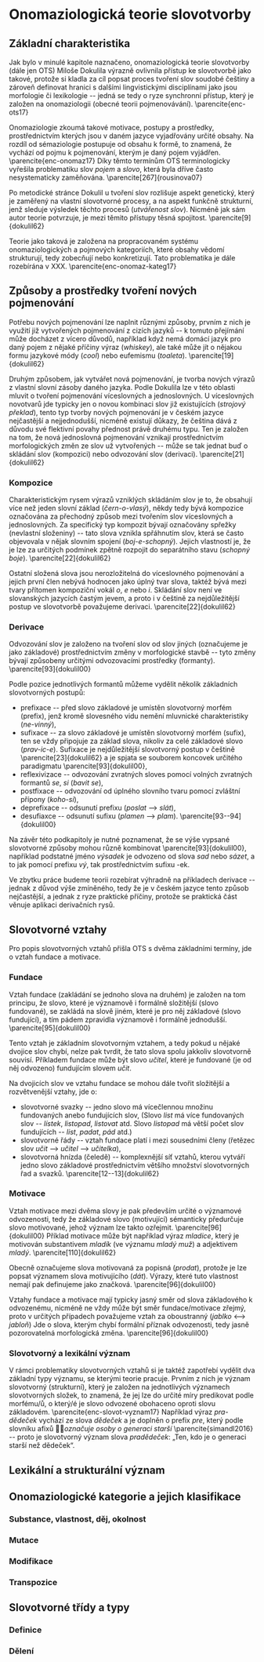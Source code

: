 # Onomaziologická teorie slovotvorby

## Základní charakteristika

Jak bylo v minulé kapitole naznačeno, onomaziologická teorie slovotvorby (dále jen OTS) Miloše Dokulila výrazně ovlivnila přístup ke slovotvorbě jako takové, protože si kladla za cíl popsat proces tvoření slov soudobé češtiny a zároveň definovat hranici s dalšími lingvistickými disciplínami jako jsou morfologie či lexikologie -- jedná se tedy o ryze synchronní přístup, který je založen na onomaziologii (obecné teorii pojmenovávání). \parencite{enc-ots17}

Onomaziologie zkoumá takové motivace, postupy a prostředky, prostřednictvím kterých jsou v daném jazyce vyjadřovány určité obsahy. Na rozdíl od sémaziologie postupuje od obsahu k formě, to znamená, že vychází od pojmu k pojmenování, kterým je daný pojem vyjádřen. \parencite{enc-onomaz17} Díky těmto termínům OTS terminologicky vyřešila problematiku slov *pojem* a *slovo*, která byla dříve často nesystematicky zaměňována. \parencite[267]{rousinova07}

Po metodické stránce Dokulil u tvoření slov rozlišuje aspekt genetický, který je zaměřený na vlastní slovotvorné procesy, a na aspekt funkčně strukturní, jenž sleduje výsledek těchto procesů (*utvářenost slov*).  Nicméně jak sám autor teorie potvrzuje, je mezi těmito přístupy těsná spojitost.  \parencite[9]{dokulil62}

Teorie jako taková je založena na propracovaném systému onomaziologických a pojmových kategoriích, které obsahy vědomí strukturují, tedy zobecňují nebo konkretizují. Tato problematika je dále rozebírána v XXX. \parencite{enc-onomaz-kateg17}

## Způsoby a prostředky tvoření nových pojmenování

Potřebu nových pojmenování lze naplnit různými způsoby, prvním z nich je využití již vytvořených pojmenování z cizích jazyků -- k tomuto přejímání může docházet z vícero důvodů, například když nemá domácí jazyk pro daný pojem z nějaké příčiny výraz (*whiskey*), ale také může jít o nějakou formu jazykové módy (*cool*) nebo eufemismu (*toaleta*). \parencite[19]{dokulil62}

Druhým způsobem, jak vytvářet nová pojmenování, je tvorba nových výrazů z vlastní slovní zásoby daného jazyka. Podle Dokulila lze v této oblasti mluvit o tvoření pojmenování víceslovných a jednoslovných. U víceslovných novotvarů jde typicky jen o novou kombinaci slov již existujících (*strojový překlad*), tento typ tvorby nových pojmenování je v českém jazyce nejčastější a nejjednodušší, nicméně existují důkazy, že čeština dává z důvodu své flektivní povahy přednost právě druhému typu. Ten je založen na tom, že nová jednoslovná pojmenování vznikají prostřednictvím morfologických změn ze slov už vytvořených -- může se tak jednat buď o skládání slov (kompozici) nebo odvozování slov (derivaci). \parencite[21]{dokulil62}

### Kompozice

Charakteristickým rysem výrazů vzniklých skládáním slov je to, že obsahují více než jeden slovní základ (*čern-o-vlasý*), někdy tedy bývá kompozice označována za přechodný způsob mezi tvořením slov víceslovných a jednoslovných. Za specifický typ kompozit bývají označovány spřežky (nevlastní složeniny) -- tato slova vznikla spřáhnutím slov, která se často objevovala v nějak slovním spojení (*boj-e-schopný*). Jejich vlastností je, že je lze za určitých podmínek zpětně rozpojit do separátního stavu (*schopný boje*). \parencite[22]{dokulil62}

Ostatní složená slova jsou nerozložitelná do víceslovného pojmenování a jejich první člen nebývá hodnocen jako úplný tvar slova, taktéž bývá mezi tvary přítomen kompoziční vokál *o*, *e* nebo *i*.  Skládání slov není ve slovanských jazycích častým jevem, a proto i v češtině za nejdůležitější postup ve slovotvorbě považujeme derivaci. \parencite[22]{dokulil62}

### Derivace

Odvozování slov je založeno na tvoření slov od slov jiných (označujeme je jako základové) prostřednictvím změny v morfologické stavbě -- tyto změny bývají způsobeny určitými odvozovacími prostředky (formanty). \parencite[93]{dokulil00}

Podle pozice jednotlivých formantů můžeme vydělit několik základních slovotvorných postupů:

 - prefixace -- před slovo základové je umístěn slovotvorný morfém (prefix), jenž kromě slovesného vidu nemění mluvnické charakteristiky (*ne-vinný*),
 - sufixace -- za slovo základové je umístěn slovotvorný morfém (sufix), ten se vždy připojuje za základ slova, nikoliv za celé základové slovo (*prav-ic-e*). Sufixace je nejdůležitější slovotvorný postup v češtině \parencite[23]{dokulil62} a je spjata se souborem koncovek určitého paradigmatu \parencite[93]{dokulil00}, 
 - reflexivizace -- odvozování zvratných sloves pomocí volných zvratných formantů *se*, *si* (*bavit se*),
 - postfixace -- odvozování od úplného slovního tvaru pomocí zvláštní přípony (*koho-si*),
 - deprefixace -- odsunutí prefixu (*poslat* --> *slát*),
 - desufiaxce -- odsunutí sufixu (*plamen* --> *plam*). \parencite[93--94]{dokulil00}

Na závěr této podkapitoly je nutné poznamenat, že se výše vypsané slovotvorné způsoby mohou různě kombinovat \parencite[93]{dokulil00}, například podstatné jméno *výsadek* je odvozeno od slova *sad* nebo *sázet*,  a to jak pomocí prefixu *vý*, tak prostřednictvím sufixu -ek.

Ve zbytku práce budeme teorii rozebírat výhradně na příkladech derivace -- jednak z důvod výše zmíněného, tedy že je v českém jazyce tento způsob nejčastější, a jednak z ryze praktické příčiny, protože se praktická část věnuje aplikaci derivačních rysů. 

## Slovotvorné vztahy

Pro popis slovotvorných vztahů přišla OTS s dvěma základními termíny, jde o vztah fundace a motivace.

### Fundace

Vztah fundace (zakládání se jednoho slova na druhém) je založen na tom principu, že slovo, které je významově i formálně složitější (slovo fundované), se zakládá na slově jiném, které je pro něj základové (slovo fundující), a tím pádem zpravidla významově i formálně jednodušší. \parencite[95]{dokulil00}

Tento vztah je základním slovotvorným vztahem, a tedy pokud u nějaké dvojice slov chybí, nelze pak tvrdit, že tato slova spolu jakkoliv slovotvorně souvisí. Příkladem fundace může být slovo *učitel*, které je fundované (je od něj odvozeno) fundujícím slovem *učit*.

Na dvojicích slov ve vztahu fundace se mohou dále tvořit složitější a rozvětvenější vztahy, jde o:
 
 - slovotvorné svazky -- jedno slovo má vícečlennou množinu fundovaných anebo fundujících slov, (Slovo *list* má více fundovaných slov -- *lístek*, *listopad*, *listovat* atd. Slovo *listopad* má větší počet slov fundujících -- *list*, *padat*, *pád* atd.)
 - slovotvorné řády -- vztah fundace platí i mezi sousedními členy (řetězec slov *učit* --> *učitel* --> *učitelka*),
- slovotvorná hnízda (čeledě) -- komplexnější síť vztahů, kterou vytváří jedno slovo základové prostřednictvím většího množství slovotvorných řad a svazků. \parencite[12--13]{dokulil62}

### Motivace

Vztah motivace mezi dvěma slovy je pak především určité o významové odvozenosti, tedy že základové slovo (motivující) sémanticky předurčuje slovo motivované, jehož význam lze takto ozřejmit. \parencite[96]{dokulil00} Příklad motivace může být například výraz *mladice*, který je motivován substantivem *mladík* (ve významu *mladý muž*) a adjektivem *mladý*. \parencite[110]{dokulil62}

Obecně označujeme slova motivovaná za popisná (*prodat*), protože je lze popsat významem slova motivujícího (*dát*). Výrazy, které tuto vlastnost nemají pak definujeme jako značková. \parencite[96]{dokulil00}

Vztahy fundace a motivace mají typicky jasný směr od slova základového k odvozenému, nicméně ne vždy může být směr fundace/motivace zřejmý, proto v určitých případech považujeme vztah za oboustranný (*jablko* <--> *jabloň*) Jde o slova, kterým chybí formální příznak odvozenosti, tedy jasně pozorovatelná morfologická změna. \parencite[96]{dokulil00}

### Slovotvorný a lexikální význam

V rámci problematiky slovotvorných vztahů si je taktéž zapotřebí vydělit dva základní typy významu, se kterými teorie pracuje.  Prvním z nich je význam slovotvorný (strukturní), který je založen na jednotlivých významech slovotvorných složek, to znamená, že jej lze do určité míry predikovat podle morfému/ů, o který/é je slovo odvozené obohaceno oproti slovu základovém. \parencite{enc-slovot-vyznam17} Například výraz *pra-dědeček* vychází ze slova *dědeček* a je doplněn o prefix *pre*, který podle slovníku afixů *označuje osoby o generaci starší* \parencite{simandl2016} -- proto je slovotvorný význam slova *pradědeček*: „Ten, kdo je o generaci starší než dědeček“.

## Lexikální a strukturální význam

## Onomaziologické kategorie a jejich klasifikace

### Substance, vlastnost, děj, okolnost

### Mutace

### Modifikace

### Transpozice

## Slovotvorné třídy a typy

### Definice

### Dělení